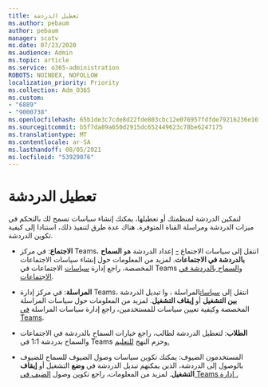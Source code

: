 ```yaml
---
title: تعطيل الدردشة
ms.author: pebaum
author: pebaum
manager: scotv
ms.date: 07/23/2020
ms.audience: Admin
ms.topic: article
ms.service: o365-administration
ROBOTS: NOINDEX, NOFOLLOW
localization_priority: Priority
ms.collection: Adm_O365
ms.custom:
- "6889"
- "9000738"
ms.openlocfilehash: 65b1de3c7cde8d22fde803cbc12e076957fdfde79216236e16f22ad0ba2222ef
ms.sourcegitcommit: b5f7da89a650d2915dc652449623c78be6247175
ms.translationtype: MT
ms.contentlocale: ar-SA
ms.lasthandoff: 08/05/2021
ms.locfileid: "53929076"
---
```

# <a name="disable-chat"></a>تعطيل الدردشة

لتمكين الدردشة لمنظمتك أو تعطيلها، يمكنك إنشاء سياسات تسمح لك بالتحكم في ميزات الدردشة ومراسلة القناة المتوفرة. هناك عدة طرق لتنفيذ ذلك، استنادا إلى كيفية تكوين الدردشة.

- **الاجتماع**: في مركز Teams، انتقل إلى سياسات الاجتماع [-](https://admin.teams.microsoft.com/) إعداد الدردشة هو **السماح بالدردشة في الاجتماعات**. لمزيد من المعلومات حول إنشاء سياسات الاجتماعات المخصصة، راجع إدارة [سياسات](/microsoftteams/meeting-policies-in-teams) الاجتماعات في Teams [والسماح بالدردشة في الاجتماعات](/microsoftteams/meeting-policies-in-teams#allow-chat-in-meetings).

- **المراسلة**: في مركز إدارة Teams، انتقل إلى [سياسات](https://admin.teams.microsoft.com/)المراسلة ، وا تبديل الدردشة **بين التشغيل** أو **إيقاف التشغيل**. لمزيد من المعلومات حول سياسات المراسلة المخصصة وكيفية تعيين سياسات للمستخدمين، راجع إدارة سياسات المراسلة [في Teams](/microsoftteams/messaging-policies-in-teams).

- **الطلاب**: لتعطيل الدردشة لطالب، راجع خيارات السماح بالدردشة في الاجتماعات والسماح بدردشة 1:1 في Teams وحزم النهج [للتعليم.](/microsoftteams/policy-packages-edu)

- المستخدمون الضيوف: يمكنك تكوين سياسات وصول الضيوف للسماح للضيوف بالوصول إلى الدردشة، الذين يمكنهم تبديل الدردشة في **وضع** التشغيل أو **إيقاف التشغيل**. لمزيد من المعلومات، راجع تكوين وصول [الضيف في Teams إدارة .](/microsoftteams/set-up-guests#configure-guest-access-in-the-teams-admin-center)




